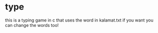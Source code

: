 # type
this is a typing game in c that uses the word in kalamat.txt if you want you can change the words too!

